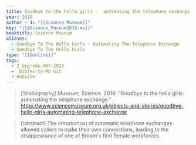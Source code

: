 ```yaml
---
title: Goodbye to the hello girls -  automating the telephone exchange
year: 2018
author - 1: "[[Science Museum]]"
key: "[[@Science_Museum2018-ms]]"
booktitle: Science Museum
aliases:
  - Goodbye To The Hello Girls - Automating The Telephone Exchange
  - Goodbye To The Hello Girls
type: "[[@online]]"
tags:
  - 2_Upgrade-MAY-2023
  - _BibTex-to-MD-Git
  - Website
---
```


> [!bibliography]
> Museum, Science. 2018. “Goodbye to the hello girls: automating the telephone exchange.” . https://www.sciencemuseum.org.uk/objects-and-stories/goodbye-hello-girls-automating-telephone-exchange

> [!abstract]
> The introduction of automatic telephone exchanges allowed callers to make their own connections, leading to the disappearance of one of Britain's first female workforces.